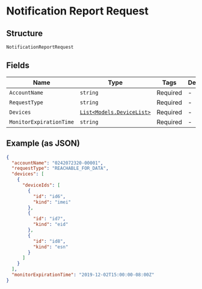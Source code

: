 
# Notification Report Request

## Structure

`NotificationReportRequest`

## Fields

| Name | Type | Tags | Description |
|  --- | --- | --- | --- |
| `AccountName` | `string` | Required | - |
| `RequestType` | `string` | Required | - |
| `Devices` | [`List<Models.DeviceList>`](../../doc/models/device-list.md) | Required | - |
| `MonitorExpirationTime` | `string` | Required | - |

## Example (as JSON)

```json
{
  "accountName": "0242072320-00001",
  "requestType": "REACHABLE_FOR_DATA",
  "devices": [
    {
      "deviceIds": [
        {
          "id": "id6",
          "kind": "imei"
        },
        {
          "id": "id7",
          "kind": "eid"
        },
        {
          "id": "id8",
          "kind": "esn"
        }
      ]
    }
  ],
  "monitorExpirationTime": "2019-12-02T15:00:00-08:00Z"
}
```

